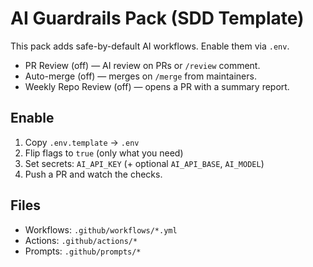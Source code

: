 # AI Guardrails Pack (SDD Template)

This pack adds safe-by-default AI workflows. Enable them via `.env`.
- PR Review (off) — AI review on PRs or `/review` comment.
- Auto-merge (off) — merges on `/merge` from maintainers.
- Weekly Repo Review (off) — opens a PR with a summary report.

## Enable
1) Copy `.env.template` → `.env`
2) Flip flags to `true` (only what you need)
3) Set secrets: `AI_API_KEY` (+ optional `AI_API_BASE`, `AI_MODEL`)
4) Push a PR and watch the checks.

## Files
- Workflows: `.github/workflows/*.yml`
- Actions: `.github/actions/*`
- Prompts: `.github/prompts/*`

